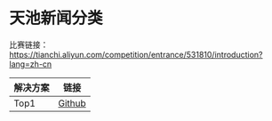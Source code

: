 # 天池新闻分类
比赛链接：https://tianchi.aliyun.com/competition/entrance/531810/introduction?lang=zh-cn

| 解决方案 | 链接 | 
| ---- | ---- |
| Top1 | [Github](https://github.com/kangyishuai/NEWS-TEXT-CLASSIFICATION)|